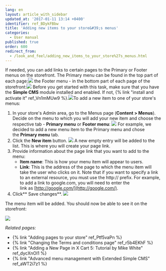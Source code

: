 ```yaml
---
lang: en
layout: article_with_sidebar
updated_at: '2017-01-11 13:14 +0400'
identifier: ref_BDykFBbw
title: 'Adding new items to your store&#39;s menus'
categories:
  - User manual
published: true
order: 600
redirect_from:
  - /look_and_feel/adding_new_items_to_your_store%27s_menus.html
---
```



If needed, you can add links to certain pages to the Primary or Footer menus on the storefront. The Primary menu can be found in the top part of each page:![]({{site.baseurl}}/attachments/6389788/6586399.png)
the Footer menu - in the bottom part of each page of the storefront:![](attachments/6389788/6586400.png) Before you get started with this task, make sure that you have the **Simple CMS** module installed and enabled. If not, {% link "install and activate it" ref_Vn1mMUw9 %}.![]({{site.baseurl}}/attachments/6389788/7602615.png)To add a new item to one of your store's menus:

1.  In your store's Admin area, go to the Menus page (**Content > Menus**). Decide on the menu to which you will add your new item and choose the respective tab - **Primary menu** or **Footer menu**:
    ![]({{site.baseurl}}/attachments/6389788/8716559.png)
    For example, we decided to add a new menu item to the Primary menu and chose the **Primary menu** tab.
2.  Click the **New item** button.
    ![]({{site.baseurl}}/attachments/6389788/8716560.png)
    A new empty entry will be added to the list. This is where you will create your page link.
3.  Provide information about the page link that you want to add to the menu:
    *   **Item name**: This is how your menu item will appear to users.
    *   **Link**: This is the address of the page to which the menu item will take the user who clicks on it. Note that if you want to specify a link to an external resource, you must use the http:// prefix. For example, to add a link to google.com, you will need to enter the link as [http://google.com/](http://google.com/).
4.  Click** Save changes**.
    ![]({{site.baseurl}}/attachments/6389788/6586405.png)

The menu item will be added. You should now be able to see it on the storefront:

![]({{site.baseurl}}/attachments/6389788/6586407.png)

_Related pages:_

*   {% link "Adding pages to your store" ref_Ptf5vaPn %}
*   {% link "Changing the Terms and conditions page" ref_r5b4EKhF %}
*   {% link "Adding a New Page in X Cart 5: Tutorial by Mike White" ref_dycXnOI1 %}
*   {% link "Advanced menu management with Extended Simple CMS" ref_aWT2i7z1 %}
